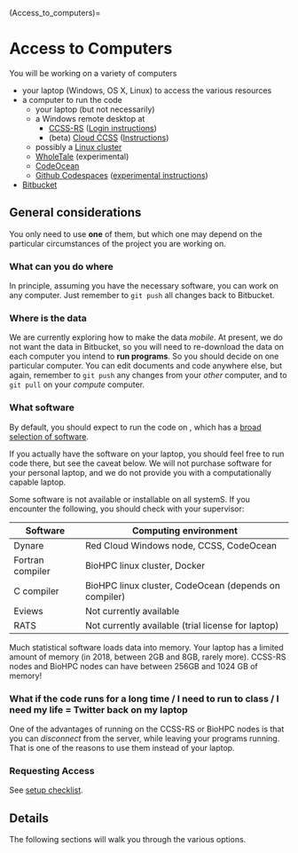 (Access_to_computers)=
# Access to Computers

You will be working on a variety of computers

- your laptop (Windows, OS X, Linux) to access the various resources
- a computer to run the code
  - your laptop (but not necessarily)
  - a Windows remote desktop at 
    - [CCSS-RS](https://socialsciences.cornell.edu/research-support/compute-infrastructure) ([Login instructions](https://socialsciences.cornell.edu/research-support/login-instructions))
    - (beta) [Cloud CCSS](https://client.wvd.microsoft.com/arm/webclient/) ([Instructions](https://cornellprod-my.sharepoint.com/:f:/g/personal/cd642_cornell_edu/EvxDKmDjZyZBsrQvimUR8xABE4x6TYDenmLOY8ZFMLRjUw))
  - possibly a [Linux cluster](https://biohpc.cornell.edu/lab/lab.aspx)
  - [WholeTale](https://docs.google.com/document/d/1hyXMnEKh52V7uFG7C4sLZUdUzF4gGNIvy6990YHGUwg/edit?usp=sharing) (experimental)
  - [CodeOcean](https://codeocean.com/dashboard)
  - [Github Codespaces](https://github.com/codespaces) ([experimental instructions](https://github.com/labordynamicsinstitute/replicability-training/blob/master/draft-codespaces.md))
- [Bitbucket](https://bitbucket.org/account/signup/) 

## General considerations

You only need to use **one** of them, but which one may depend on the particular circumstances of the project you are working on.

### What can you do where

In principle, assuming you have the necessary software, you can work on any computer. Just remember to `git push` all changes back to Bitbucket.

### Where is the data

We are currently exploring how to make the data *mobile*. At present, we do not want the data in Bitbucket, so you will need to re-download the data on each computer you intend to **run programs**. So you should decide on one particular computer. You can edit documents and code anywhere else, but again, remember to `git push` any changes from your *other* computer, and to `git pull` on your *compute* computer.

### What software

By default, you should expect to run the code on , which has a [broad selection of software](https://socialsciences.cornell.edu/research-support/software).

If you actually have the software on your laptop, you should feel free to run code there, but see the caveat below. We will not purchase software for your personal laptop, and we do not provide you with a computationally capable laptop.

Some software is not available or installable on all systemS. If you encounter the following, you should check with your supervisor:

| Software | Computing environment |
|----------|--------------------|
| Dynare   | Red Cloud Windows node, CCSS, CodeOcean|
| Fortran compiler | BioHPC linux cluster, Docker |
| C compiler  | BioHPC linux cluster, CodeOcean (depends on compiler) |
| Eviews | Not currently available |
| RATS   | Not currently available (trial license for laptop)

Much statistical software loads data into memory. Your laptop has a limited amount of memory (in 2018, between 2GB and 8GB, rarely more). CCSS-RS nodes and BioHPC nodes can have between 256GB and 1024 GB of memory!

### What if the code runs for a long time / I need to run to class / I need my life = Twitter back on my laptop

One of the advantages of running on the CCSS-RS or BioHPC nodes is that you can *disconnect* from the server, while leaving your programs running. That is one of the reasons to use them instead of your laptop. 

### Requesting Access

See [setup checklist](checklist).


## Details

The following sections will walk you through the various options. 